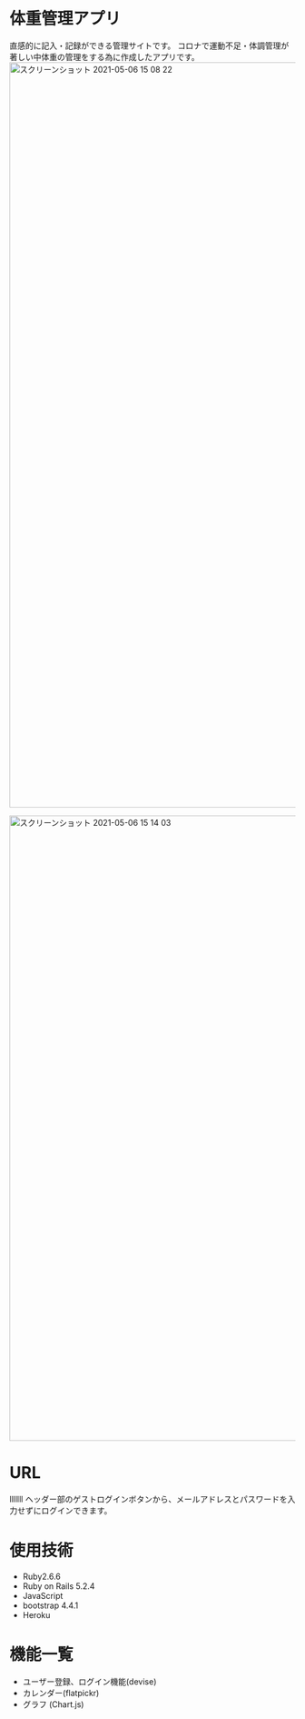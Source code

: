 # 体重管理アプリ
直感的に記入・記録ができる管理サイトです。
コロナで運動不足・体調管理が著しい中体重の管理をする為に作成したアプリです。
<img width="1311" alt="スクリーンショット 2021-05-06 15 08 22" src="https://user-images.githubusercontent.com/57898864/117249649-e8369100-ae7c-11eb-89a2-b9a0b8e939ae.png">

<img width="1100" alt="スクリーンショット 2021-05-06 15 14 03" src="https://user-images.githubusercontent.com/57898864/117250117-b2de7300-ae7d-11eb-916d-5e71c62fdeb5.png">

# URL
lllllll
ヘッダー部のゲストログインボタンから、メールアドレスとパスワードを入力せずにログインできます。

# 使用技術
 
* Ruby2.6.6
* Ruby on Rails 5.2.4
* JavaScript
* bootstrap 4.4.1
* Heroku 

# 機能一覧

* ユーザー登録、ログイン機能(devise)
* カレンダー(flatpickr)
* グラフ (Chart.js)